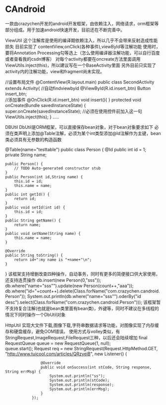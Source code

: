 
# CAndroid
一款由crazychen开发的android开发框架，由依赖注入，网络请求，orm框架等部分组成。用于加速android快速开发，目前还在不断完善中。

ViewUtil
这个注解库是使用的编译期依赖注入，所以几乎不会带来反射造成性能损失
目前实现了
contentView,onClick(各种事件),viewById等注解功能
使用时，要将Annotation Processing勾等选上（怎么使用编译器注解功能，可以自行百度或者查看我的csdn博客）
对每个activity都要在oncreate方法里面调用ViewUtils.inject(this)，所以建议写在一个BaseActivity里面
另外目前只实现了activity内的注解功能，view和fragment尚未实现。

//设置布局文件
	@ContentView(R.layout.main)
	public class SecondActivity extends Activity{
		//自动findviewbyid
		@ViewById(R.id.insert_btn)
		Button insert_btn;	
		//添加事件
		@OnClick(R.id.insert_btn)
		void insert(){
		}
		protected void onCreate(Bundle savedInstanceState) {
			super.onCreate(savedInstanceState);
			//必须在使用控件前加入这一句
			ViewUtils.inject(this);
		}
	.....
	
	
	
	
DBUtil
DbUtil是ORM框架，可以直接保存bean对象，对于bean对象要求如下
必须在类声明上添加@Table注解，必须为某个int类型添加@Id注解作为主键，bean类必须具有无参数的构造函数

@Table(name="testtable")
public class Person {
	@Id
	public int id = 1;
	private String name;
	
	public Person() {
		// TODO Auto-generated constructor stub
	}
	public Person(int id,String name) {
		this.id = id;
		this.name = name;
	}
	public int getId() {
		return id;
	}
	public void setId(int id) {
		this.id = id;
	}
	public String getName() {
		return name;
	}
	public void setName(String name) {
		this.name = name;
	}
	
	@Override
	public String toString() {
		return id+":my name is "+name+"\n";
	}
}
该框架支持增删改查四种操作，自动事务，同时有更多的简便接口供大家使用，还支持连贯操作
	db.insert(new Person(0,"sss"));
	db.where("name=\"sss\"").update(new Person(count++,"aaa"));
	db.where("id="+count++).delete(Class.forName("com.crazychen.candroid.Person"));
	System.out.println(db.where("name=\"sss\"").oderBy("id desc").select(Class.forName("com.crazychen.candroid.Person")));			该框架暂不支持复合注解(也就是bean类里面有bean类)，外键等，同时不建议在多线程的情况下同时操作一个DbUtil对象		


HttpUtil
实现大文件下载,图像下载,字符串数据请求等功能，对图像实现了内存缓存和硬盘缓存，避免OOM错误。
使用方式与volley类似，有StringRequest,ImageRequest,FileRequest三种，以后还会陆续增加
		final RequestQueue queue = new RequestQueue(1, null);				
		queue.start();
		Request<String> req = new StringRequest(Request.HttpMethod.GET,
						"http://www.tuicool.com/articles/QRzyeiB",
						new Listener<String>() {
					
					@Override
					public void onSuccess(int stCode, String response, String errMsg) {	
						System.out.println("ss");
						System.out.println(stCode);
						System.out.println(response);
						System.out.println(errMsg);
					}
				});
